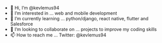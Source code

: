 - 👋 Hi, I’m @kevlemus94
- 👀 I’m interested in ... web and mobile development
- 🌱 I’m currently learning ... python/django, react native, flutter and Salesforce
- 💞️ I’m looking to collaborate on ... projects to improve my coding skills
- 📫 How to reach me ... Twitter: @kevlemus94

<!---
kevlemus94/kevlemus94 is a ✨ special ✨ repository because its `README.md` (this file) appears on your GitHub profile.
You can click the Preview link to take a look at your changes.
--->
